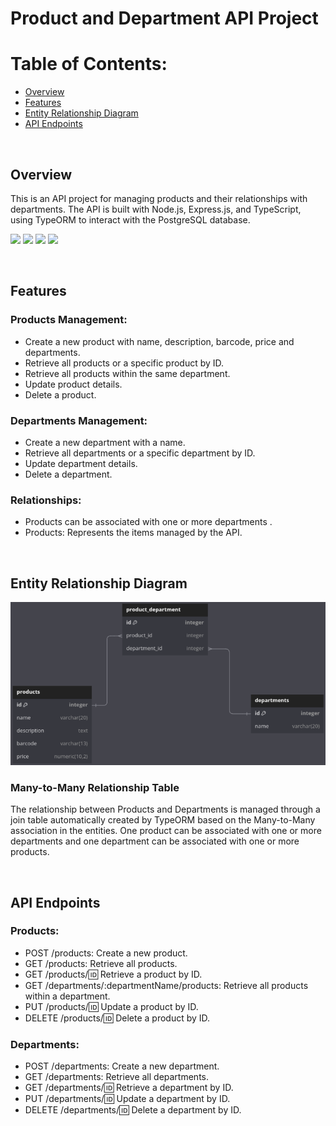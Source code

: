 # Product and Department API Project


# Table of Contents:
 - [Overview](#overview) 
 - [Features](#features)
 - [Entity Relationship Diagram](#diagram)
 - [API Endpoints](#endpoints)


<a id="overview"></a>

<br/>

## Overview

This is an API project for managing products and their relationships with departments. The API is built with Node.js, Express.js, and TypeScript, using TypeORM to interact with the PostgreSQL database.


<img src="https://cdn.jsdelivr.net/gh/devicons/devicon@latest/icons/typescript/typescript-original.svg" width=50 /> <img src="https://cdn.jsdelivr.net/gh/devicons/devicon@latest/icons/express/express-original-wordmark.svg" width=50/> <img src="https://cdn.jsdelivr.net/gh/devicons/devicon@latest/icons/nodejs/nodejs-original-wordmark.svg" width=50/> <img src="https://cdn.jsdelivr.net/gh/devicons/devicon@latest/icons/postgresql/postgresql-original-wordmark.svg" width=50/>


<a id="features"></a>

<br/>

## Features
### Products Management:

- Create a new product with name, description, barcode, price and departments.
- Retrieve all products or a specific product by ID.
- Retrieve all products within the same department.
- Update product details.
- Delete a product.

### Departments Management:

- Create a new department with a name.
- Retrieve all departments or a specific department by ID.
- Update department details.
- Delete a department.

### Relationships:

- Products can be associated with one or more departments .
- Products: Represents the items managed by the API.

<a id="diagram"></a>

</br>

## Entity Relationship Diagram

<img src="./readmeAssets/modeloRelacional.png"/> 



### Many-to-Many Relationship Table
The relationship between Products and Departments is managed through a join table automatically created by TypeORM based on the Many-to-Many association in the entities. One product can be associated with one or more departments and one department can be associated with one or more products. 

<a id="endpoints"></a>

<br/>

## API Endpoints

### Products:

- POST /products: Create a new product.
- GET /products: Retrieve all products.
- GET /products/:id: Retrieve a product by ID.
- GET /departments/:departmentName/products: Retrieve all products within a department.
- PUT /products/:id: Update a product by ID.
- DELETE /products/:id: Delete a product by ID.

### Departments:

- POST /departments: Create a new department.
- GET /departments: Retrieve all departments.
- GET /departments/:id: Retrieve a department by ID.
- PUT /departments/:id: Update a department by ID.
- DELETE /departments/:id: Delete a department by ID.
